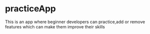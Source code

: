 # practiceApp
 This is an app where beginner developers can practice,add or remove features which can make them improve their skills
